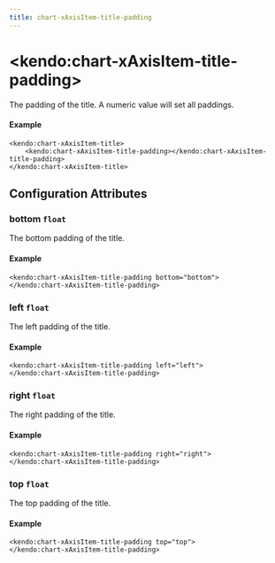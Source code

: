 ```yaml
---
title: chart-xAxisItem-title-padding
---
```


# \<kendo:chart-xAxisItem-title-padding\>

The padding of the title. A numeric value will set all paddings.

#### Example
    <kendo:chart-xAxisItem-title>
        <kendo:chart-xAxisItem-title-padding></kendo:chart-xAxisItem-title-padding>
    </kendo:chart-xAxisItem-title>

## Configuration Attributes

### bottom `float`

The bottom padding of the title.

#### Example
    <kendo:chart-xAxisItem-title-padding bottom="bottom">
    </kendo:chart-xAxisItem-title-padding>

### left `float`

The left padding of the title.

#### Example
    <kendo:chart-xAxisItem-title-padding left="left">
    </kendo:chart-xAxisItem-title-padding>

### right `float`

The right padding of the title.

#### Example
    <kendo:chart-xAxisItem-title-padding right="right">
    </kendo:chart-xAxisItem-title-padding>

### top `float`

The top padding of the title.

#### Example
    <kendo:chart-xAxisItem-title-padding top="top">
    </kendo:chart-xAxisItem-title-padding>

